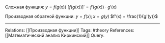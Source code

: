 Сложная функция: $y=f(g(x))$
$[f(g(x))]' = f'(g(x)) \cdot g'(x)$

Производная обратной функции:
$y=f(x); x=g(y)$
$f'(x) = \frac{1}{g'(y)}$ 

___
Relations: [[Производная функции]] 
Tags: #theory 
References: [[Математический анализ Киркинский]] 
Query: 